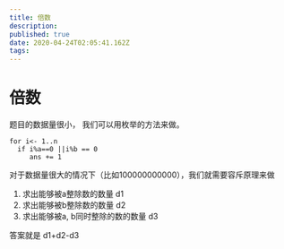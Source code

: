 ```yaml
---
title: 倍数
description: 
published: true
date: 2020-04-24T02:05:41.162Z
tags: 
---
```


# 倍数

题目的数据量很小， 我们可以用枚举的方法来做。

```
for i<- 1..n
  if i%a==0 ||i%b == 0
     ans += 1
```

对于数据量很大的情况下（比如100000000000），我们就需要容斥原理来做
1. 求出能够被a整除数的数量      d1
2. 求出能够被b整除数的数量      d2
3. 求出能够被a, b同时整除的数的数量    d3

答案就是 d1+d2-d3